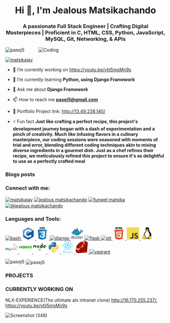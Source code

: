 <h1 align="center">Hi 👋, I'm Jealous Matsikachando</h1>
<h3 align="center">A passionate Full Stack Engineer | Crafting Digital Masterpieces | Proficient in C, HTML, CSS, Python, JavaScript, MySQL, Git, Networking, & APIs</h3>
<img align="right" alt="Coding" width="400" src="https://cdn.dribbble.com/users/1162077/screenshots/3848914/programmer.gif">

<p align="left"> <img src="https://komarev.com/ghpvc/?username=pasej5&label=Profile%20views&color=0e75b6&style=flat" alt="pasej5" /> </p>

<p align="left"> <a href="https://twitter.com/matsikajay" target="blank"><img src="https://img.shields.io/twitter/follow/matsikajay?logo=twitter&style=for-the-badge" alt="matsikajay" /></a> </p>

- 🔭 I’m currently working on https://youtu.be/vtil5msMn9s

- 🌱 I’m currently learning **Python, using Django Framework**

- 💬 Ask me about **Django Framework**

- 📫 How to reach me **pasej5@gmail.com**

- 🔭 Portfolio Project link: http://13.49.238.140/

- ⚡ Fun fact **Just like crafting a perfect recipe, this project's development journey began with a dash of experimentation and a pinch of creativity. Much like infusing flavors in a culinary masterpiece, our coding sessions were seasoned with moments of trial and error, blending different coding techniques akin to mixing diverse ingredients in a gourmet dish. Just as a chef refines their recipe, we meticulously refined this project to ensure it's as delightful to use as a perfectly crafted meal**

### Blogs posts
<!-- BLOG-POST-LIST:START -->
<!-- BLOG-POST-LIST:END -->

<h3 align="left">Connect with me:</h3>
<p align="left">
<a href="https://twitter.com/matsikajay" target="blank"><img align="center" src="https://raw.githubusercontent.com/rahuldkjain/github-profile-readme-generator/master/src/images/icons/Social/twitter.svg" alt="matsikajay" height="30" width="40" /></a>
<a href="https://linkedin.com/in/jealous matsikachando" target="blank"><img align="center" src="https://raw.githubusercontent.com/rahuldkjain/github-profile-readme-generator/master/src/images/icons/Social/linked-in-alt.svg" alt="jealous matsikachando" height="30" width="40" /></a>
<a href="https://fb.com/funwel matsika" target="blank"><img align="center" src="https://raw.githubusercontent.com/rahuldkjain/github-profile-readme-generator/master/src/images/icons/Social/facebook.svg" alt="funwel matsika" height="30" width="40" /></a>
<a href="https://medium.com/@jealous matsikachando" target="blank"><img align="center" src="https://raw.githubusercontent.com/rahuldkjain/github-profile-readme-generator/master/src/images/icons/Social/medium.svg" alt="@jealous matsikachando" height="30" width="40" /></a>
</p>


<h3 align="left">Languages and Tools:</h3>
<p align="left"> <a href="https://www.gnu.org/software/bash/" target="_blank" rel="noreferrer"> <img src="https://www.vectorlogo.zone/logos/gnu_bash/gnu_bash-icon.svg" alt="bash" width="40" height="40"/> </a> <a href="https://www.cprogramming.com/" target="_blank" rel="noreferrer"> <img src="https://raw.githubusercontent.com/devicons/devicon/master/icons/c/c-original.svg" alt="c" width="40" height="40"/> </a> <a href="https://www.w3schools.com/css/" target="_blank" rel="noreferrer"> <img src="https://raw.githubusercontent.com/devicons/devicon/master/icons/css3/css3-original-wordmark.svg" alt="css3" width="40" height="40"/> </a> <a href="https://www.djangoproject.com/" target="_blank" rel="noreferrer"> <img src="https://cdn.worldvectorlogo.com/logos/django.svg" alt="django" width="40" height="40"/> </a> <a href="https://www.docker.com/" target="_blank" rel="noreferrer"> <img src="https://raw.githubusercontent.com/devicons/devicon/master/icons/docker/docker-original-wordmark.svg" alt="docker" width="40" height="40"/> </a> <a href="https://flask.palletsprojects.com/" target="_blank" rel="noreferrer"> <img src="https://www.vectorlogo.zone/logos/pocoo_flask/pocoo_flask-icon.svg" alt="flask" width="40" height="40"/> </a> <a href="https://git-scm.com/" target="_blank" rel="noreferrer"> <img src="https://www.vectorlogo.zone/logos/git-scm/git-scm-icon.svg" alt="git" width="40" height="40"/> </a> <a href="https://www.w3.org/html/" target="_blank" rel="noreferrer"> <img src="https://raw.githubusercontent.com/devicons/devicon/master/icons/html5/html5-original-wordmark.svg" alt="html5" width="40" height="40"/> </a> <a href="https://developer.mozilla.org/en-US/docs/Web/JavaScript" target="_blank" rel="noreferrer"> <img src="https://raw.githubusercontent.com/devicons/devicon/master/icons/javascript/javascript-original.svg" alt="javascript" width="40" height="40"/> </a> <a href="https://www.linux.org/" target="_blank" rel="noreferrer"> <img src="https://raw.githubusercontent.com/devicons/devicon/master/icons/linux/linux-original.svg" alt="linux" width="40" height="40"/> </a> <a href="https://www.mysql.com/" target="_blank" rel="noreferrer"> <img src="https://raw.githubusercontent.com/devicons/devicon/master/icons/mysql/mysql-original-wordmark.svg" alt="mysql" width="40" height="40"/> </a> <a href="https://www.nginx.com" target="_blank" rel="noreferrer"> <img src="https://raw.githubusercontent.com/devicons/devicon/master/icons/nginx/nginx-original.svg" alt="nginx" width="40" height="40"/> </a> <a href="https://nodejs.org" target="_blank" rel="noreferrer"> <img src="https://raw.githubusercontent.com/devicons/devicon/master/icons/nodejs/nodejs-original-wordmark.svg" alt="nodejs" width="40" height="40"/> </a> <a href="https://www.python.org" target="_blank" rel="noreferrer"> <img src="https://raw.githubusercontent.com/devicons/devicon/master/icons/python/python-original.svg" alt="python" width="40" height="40"/> </a> <a href="https://reactjs.org/" target="_blank" rel="noreferrer"> <img src="https://raw.githubusercontent.com/devicons/devicon/master/icons/react/react-original-wordmark.svg" alt="react" width="40" height="40"/> </a> <a href="https://www.ruby-lang.org/en/" target="_blank" rel="noreferrer"> <img src="https://raw.githubusercontent.com/devicons/devicon/master/icons/ruby/ruby-original.svg" alt="ruby" width="40" height="40"/> </a> <a href="https://www.vagrantup.com/" target="_blank" rel="noreferrer"> <img src="https://www.vectorlogo.zone/logos/vagrantup/vagrantup-icon.svg" alt="vagrant" width="40" height="40"/> </a> </p>

<p><img align="left" src="https://github-readme-stats.vercel.app/api/top-langs?username=pasej5&show_icons=true&locale=en&layout=compact" alt="pasej5" /></p>

<p>&nbsp;<img align="center" src="https://github-readme-stats.vercel.app/api?username=pasej5&show_icons=true&locale=en" alt="pasej5" /></p>






### PROJECTS

### CURRENTLY WORKING ON
<!-- BLOG-POST-LIST:START -->
NLX-EXPERIENCE(The ultimate alx intranet clone)  http://16.170.255.237/,  https://youtu.be/vtil5msMn9s


![Screenshot (348)](https://github.com/pasej5/pasej5/assets/125504697/b551f261-683a-4f38-b1d8-b912d14b5050)

<!-- BLOG-POST-LIST:END -->

